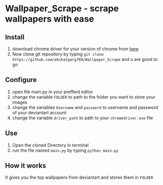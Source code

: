 # Wallpaper_Scrape - scrape wallpapers with ease
## Install
1. download chrome driver for your version of chrome from [here](https://chromedriver.chromium.org/)
2. Now clone git repository by typing `git clone https://github.com/akshatgarg789/Wallpaper_Scrape` and u are good to go
## Configure
1. open file main.py in your prefferd editor
2. change the variable `FOLDER` to path to the folder you want to store your images
3. change the variables `Username` and `password` to username and password of your deviantart account
4. change the variable `driver_path` to path to your `chromedriver.exe` file 
## Use
1. Open the cloned Directory in terminal
2. run the file named `main.py` by typing `python main.py`
## How it works
It gives you the top wallpapers from deviantart and stores them in `FOLDER`
